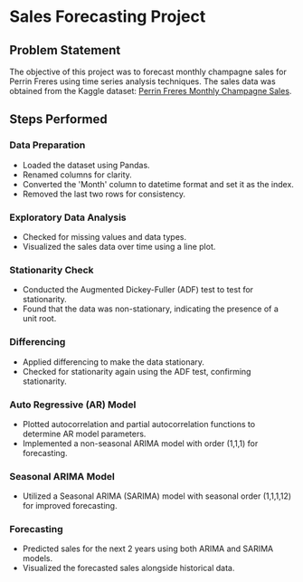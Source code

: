 # Sales Forecasting Project

## Problem Statement
The objective of this project was to forecast monthly champagne sales for Perrin Freres using time series analysis techniques. The sales data was obtained from the Kaggle dataset: [Perrin Freres Monthly Champagne Sales](https://www.kaggle.com/greymind/perrin-freres-monthly-champagne-sales).

## Steps Performed

### Data Preparation
- Loaded the dataset using Pandas.
- Renamed columns for clarity.
- Converted the 'Month' column to datetime format and set it as the index.
- Removed the last two rows for consistency.

### Exploratory Data Analysis
- Checked for missing values and data types.
- Visualized the sales data over time using a line plot.

### Stationarity Check
- Conducted the Augmented Dickey-Fuller (ADF) test to test for stationarity.
- Found that the data was non-stationary, indicating the presence of a unit root.

### Differencing
- Applied differencing to make the data stationary.
- Checked for stationarity again using the ADF test, confirming stationarity.

### Auto Regressive (AR) Model
- Plotted autocorrelation and partial autocorrelation functions to determine AR model parameters.
- Implemented a non-seasonal ARIMA model with order (1,1,1) for forecasting.

### Seasonal ARIMA Model
- Utilized a Seasonal ARIMA (SARIMA) model with seasonal order (1,1,1,12) for improved forecasting.

### Forecasting
- Predicted sales for the next 2 years using both ARIMA and SARIMA models.
- Visualized the forecasted sales alongside historical data.

